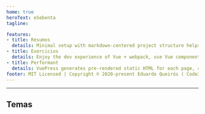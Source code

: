 ```yaml
---
home: true
heroText: eSebenta
tagline: 

features:
- title: Resumos
  details: Minimal setup with markdown-centered project structure helps you focus on writing.
- title: Exercicios
  details: Enjoy the dev experience of Vue + webpack, use Vue components in markdown, and develop custom themes with Vue.
- title: Performant
  details: VuePress generates pre-rendered static HTML for each page, and runs as an SPA once a page is loaded.
footer: MIT Licensed | Copyright © 2020-present Eduardo Queirós ( Code36u4r60 )
---
```


<hr>

## Temas 

<themes-card-deck theme="themes"/>
